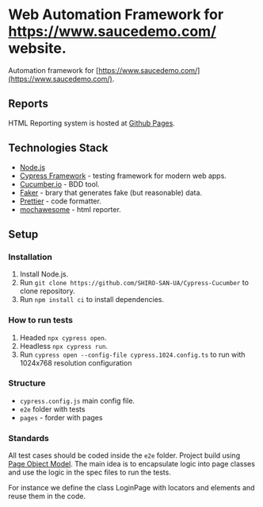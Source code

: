 # Web Automation Framework for https://www.saucedemo.com/ website.


Automation framework for [https://www.saucedemo.com/](https://www.saucedemo.com/).

## Reports

HTML Reporting system is hosted at [Github Pages](https://shiro-san-ua.github.io/Cypress-Cucumber/html/).

## Technologies Stack

-   [Node.js](https://nodejs.org/en/)
-   [Cypress Framework](https://www.cypress.io/) - testing framework for modern web apps.
-   [Cucumber.io](https://cucumber.io/) - BDD tool.
-   [Faker](https://fakerjs.dev/guide/) - brary that generates fake (but reasonable) data.
-   [Prettier](https://prettier.io/) - code formatter.
-   [mochawesome](https://github.com/LironEr/cypress-mochawesome-reporter) - html reporter.

## Setup

### Installation

1.  Install Node.js.
1.  Run `git clone https://github.com/SHIRO-SAN-UA/Cypress-Cucumber` to clone repository.
1.  Run `npm install ci` to install dependencies.

### How to run tests


1.  Headed `npx cypress open`.
1.  Headless `npx cypress run`.
1.  Run `cypress open --config-file cypress.1024.config.ts` to run with 1024x768 resolution configuration


### Structure

-   `cypress.config.js` main config file.
-   `e2e` folder with tests
-   `pages` - forder with pages

### Standards

All test cases should be coded inside the `e2e` folder.
Project build using [Page Object Model](https://playwright.dev/docs/pom). The main idea is to encapsulate logic into page classes and use the logic in the spec files to run the tests.

For instance we define the class LoginPage with locators and elements and reuse them in the code.